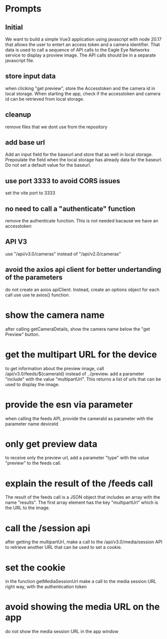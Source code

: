 # Prompts

## Initial 
We want to build a simple Vue3 application using javascript with node 20.17 that allows the user to entert an access token and a camera identifier. That data is used to call a sequence of API calls to the Eagle Eye Networks service to display a proview image. The API calls should be in a separate javascript file. 

## store input data
when clicking "get preview", store the Accesstoken and the camera id in local storage. When starting the app, check if the accesstoken and camera id can be retrieved from local storage.  

## cleanup 
remove files that we dont use from the repository

## add base url
Add an input field for the baseurl and store that as well in local storage. Prepoulate the field when the local storage has already data for the baseurl. Do not set a default value for the baseurl.

## use port 3333 to avoid CORS issues
set the vite port to 3333

## no need to call a "authenticate" function
remove the authenticate function. This is not needed bacause we have an accesstoken

## API V3
use "/api/v3.0/cameras" instead of "/api/v2.0/cameras"

## avoid the axios api client for better undertanding of the parameters
do not create an axios apiClient. Instead, create an options object for each call use use te axios() function.

# show the camera name
after calling getCameraDetails, show the camera name below the "get Preview" button. 

# get the multipart URL for the device
to get information about the preview image, call /api/v3.0/feeds/${cameraId} instead of ../preview.  add a parameter "include" with the value "multipartUrl". This returns a list of urls that can be used to display the image. 

# provide the esn via parameter
when calling the feeds API, provide the cameraId as parameter with the parameter name deviceId

# only get preview data
to receive only the preview url, add a parameter "type" with the value "preview" to the feeds call.

# explain the result of the /feeds call 
The result of the feeds call is a JSON object that includes an array with the name "results". The first array element has the key "multipartUrl" which is the URL to the image. 

# call the /session api
after getting the multipartUrl, make a call to the /api/v3.0/media/session API to retrieve another URL that can be used to set a cookie. 

# set the cookie
in the function getMediaSessionUrl make a call to the media session URL right way, with the authentication token 

# avoid showing the media URL on the app 
do not show the media session URL in the app window